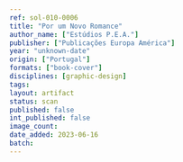 ```yaml
---
ref: sol-010-0006
title: "Por um Novo Romance"
author_name: ["Estúdios P.E.A."]
publisher: ["Publicações Europa América"]
year: "unknown-date"
origin: ["Portugal"]
formats: ["book-cover"]
disciplines: [graphic-design]
tags:
layout: artifact
status: scan
published: false
int_published: false
image_count:
date_added: 2023-06-16
batch:
---
```


